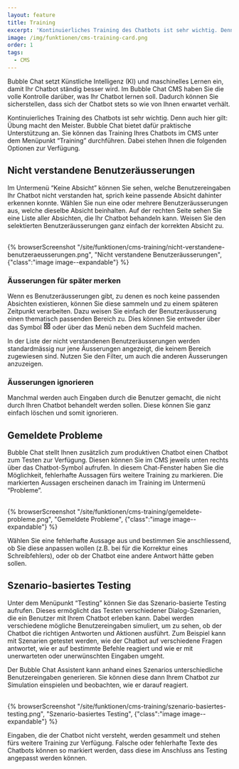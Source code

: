 ```yaml
---
layout: feature
title: Training
excerpt: 'Kontinuierliches Training des Chatbots ist sehr wichtig. Denn auch hier gilt: Übung macht den Meister. Bubble Chat bietet dafür praktische Unterstützung an.'
image: /img/funktionen/cms-training-card.png
order: 1
tags:
  - CMS
---
```


Bubble Chat setzt Künstliche Intelligenz (KI) und maschinelles Lernen ein, damit Ihr Chatbot ständig besser wird. Im Bubble Chat CMS haben Sie die volle Kontrolle darüber, was Ihr Chatbot lernen soll. Dadurch können Sie sicherstellen, dass sich der Chatbot stets so wie von Ihnen erwartet verhält.

Kontinuierliches Training des Chatbots ist sehr wichtig. Denn auch hier gilt: Übung macht den Meister. Bubble Chat bietet dafür praktische Unterstützung an. Sie können das Training Ihres Chatbots im CMS unter dem Menüpunkt “Training” durchführen. Dabei stehen Ihnen die folgenden Optionen zur Verfügung.

## Nicht verstandene Benutzeräusserungen

Im Untermenü “Keine Absicht” können Sie sehen, welche Benutzereingaben Ihr Chatbot nicht verstanden hat, sprich keine passende Absicht dahinter erkennen konnte. Wählen Sie nun eine oder mehrere Benutzeräusserungen aus, welche dieselbe Absicht beinhalten. Auf der rechten Seite sehen Sie eine Liste aller Absichten, die Ihr Chatbot behandeln kann. Weisen Sie den selektierten Benutzeräusserungen ganz einfach der korrekten Absicht zu.

<br>
{% browserScreenshot "/site/funktionen/cms-training/nicht-verstandene-benutzeraeusserungen.png", "Nicht verstandene Benutzeräusserungen", {"class":"image image--expandable"} %}
<br>

### Äusserungen für später merken

Wenn es Benutzeräusserungen gibt, zu denen es noch keine passenden Absichten existieren, können Sie diese sammeln und zu einem späteren Zeitpunkt verarbeiten. Dazu weisen Sie einfach der Benutzeräusserung einen thematisch passenden Bereich zu. Dies können Sie entweder über das Symbol <img src="appstore.svg" style="height:1rem; vertical-align: baseline;"/> oder über das Menü neben dem Suchfeld machen.

In der Liste der nicht verstandenen Benutzeräusserungen werden standardmässig nur jene Äusserungen angezeigt, die keinem Bereich zugewiesen sind. Nutzen Sie den Filter, um auch die anderen Äusserungen anzuzeigen.

### Äusserungen ignorieren

Manchmal werden auch Eingaben durch die Benutzer gemacht, die nicht durch Ihren Chatbot behandelt werden sollen. Diese können Sie ganz einfach löschen und somit ignorieren.

## Gemeldete Probleme

Bubble Chat stellt Ihnen zusätzlich zum produktiven Chatbot einen Chatbot zum Testen zur Verfügung. Diesen können Sie im CMS jeweils unten rechts über das Chatbot-Symbol aufrufen. In diesem Chat-Fenster haben Sie die Möglichkeit, fehlerhafte Aussagen fürs weitere Training zu markieren. Die markierten Aussagen erscheinen danach im Training im Untermenü “Probleme”.

<br>
{% browserScreenshot "/site/funktionen/cms-training/gemeldete-probleme.png", "Gemeldete Probleme", {"class":"image image--expandable"} %}
<br>

Wählen Sie eine fehlerhafte Aussage aus und bestimmen Sie anschliessend, ob Sie diese anpassen wollen (z.B. bei für die Korrektur eines Schreibfehlers), oder ob der Chatbot eine andere Antwort hätte geben sollen.

## Szenario-basiertes Testing

Unter dem Menüpunkt “Testing” können Sie das Szenario-basierte Testing aufrufen. Dieses ermöglicht das Testen verschiedener Dialog-Szenarien, die ein Benutzer mit Ihrem Chatbot erleben kann. Dabei werden verschiedene mögliche Benutzereingaben simuliert, um zu sehen, ob der Chatbot die richtigen Antworten und Aktionen ausführt. Zum Beispiel kann mit Szenarien getestet werden, wie der Chatbot auf verschiedene Fragen antwortet, wie er auf bestimmte Befehle reagiert und wie er mit unerwarteten oder unerwünschten Eingaben umgeht.

Der Bubble Chat Assistent kann anhand eines Szenarios unterschiedliche Benutzereingaben generieren. Sie können diese dann Ihrem Chatbot zur Simulation einspielen und beobachten, wie er darauf reagiert.

<br>
{% browserScreenshot "/site/funktionen/cms-training/szenario-basiertes-testing.png", "Szenario-basiertes Testing", {"class":"image image--expandable"} %}
<br>

Eingaben, die der Chatbot nicht versteht, werden gesammelt und stehen fürs weitere Training zur Verfügung. Falsche oder fehlerhafte Texte des Chatbots können so markiert werden, dass diese im Anschluss ans Testing angepasst werden können.
